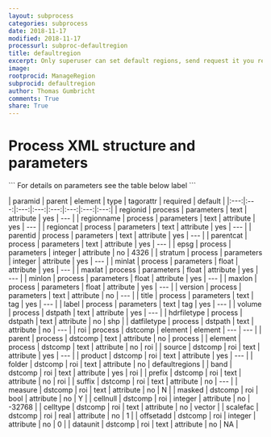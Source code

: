 ```yaml
---
layout: subprocess
categories: subprocess
date: 2018-11-17
modified: 2018-11-17
processurl: subproc-defaultregion
title: defaultregion
excerpt: Only superuser can set default regions, send request it you really need a new default region category
image: 
rootprocid: ManageRegion
subprocid: defaultregion
author: Thomas Gumbricht
comments: True
share: True
---
```


<h1 class='foot-description'>Process XML structure and parameters</h1>
```
For details on parameters see the table below
<?xml version="1.0" ?>
<process>
  <!--Generated from python-->
  <userproj plotid="yourplotid" projectid="yourprojectid" siteid="yoursiteid" system="systemid" tractid="yourtractid" userid="youruserid"/>
  <period endday="DD" endmonth="MM" endyear="YYYY" seasonendday="DD" seasonendmonth="MM" seasonstartday="DD" seasonstartmonth="MM" startday="DD" startmonth="MM" startyear="YYYY" timestep="timestep"/>
  <parameters epsg="xyz" maxlat="xyz.abc" maxlon="xyz.abc" minlat="xyz.abc" minlon="xyz.abc" parentcat="txtstring" parentid="txtstring" regioncat="txtstring" regionid="txtstring" regionname="txtstring" stratum="xyz" version="txtstring">
    <title>title</title>
    <label>label</label>
  </parameters>
  <dstpath datfiletype="txtstring" hdrfiletype="txtstring" volume="txtstring"/>
  <dstcomp element="txtstring" parent="txtstring">
    <roi band="txtstring" cellnull="xyz" celltype="txtstring" dataunit="txtstring" folder="txtstring" masked="True/False" measure="txtstring" offsetadd="xyz" prefix="txtstring" product="txtstring" scalefac="xyz.abc" source="txtstring" suffix="txtstring"/>
  </dstcomp>
</process>
```

| paramid | parent | element | type | tagorattr | required | default |
|:---:|:---:|:---:|:---:|:---:|:---:|:---:|:---:|
| regionid | process | parameters | text | attribute | yes | --- |
| regionname | process | parameters | text | attribute | yes | --- |
| regioncat | process | parameters | text | attribute | yes | --- |
| parentid | process | parameters | text | attribute | yes | --- |
| parentcat | process | parameters | text | attribute | yes | --- |
| epsg | process | parameters | integer | attribute | no | 4326 |
| stratum | process | parameters | integer | attribute | yes | --- |
| minlat | process | parameters | float | attribute | yes | --- |
| maxlat | process | parameters | float | attribute | yes | --- |
| minlon | process | parameters | float | attribute | yes | --- |
| maxlon | process | parameters | float | attribute | yes | --- |
| version | process | parameters | text | attribute | no | --- |
| title | process | parameters | text | tag | yes | --- |
| label | process | parameters | text | tag | yes | --- |
| volume | process | dstpath | text | attribute | yes | --- |
| hdrfiletype | process | dstpath | text | attribute | no | shp |
| datfiletype | process | dstpath | text | attribute | no | --- |
| roi | process | dstcomp | element | element | --- | --- |
| parent | process | dstcomp | text | attribute | no | process |
| element | process | dstcomp | text | attribute | no | roi |
| source | dstcomp | roi | text | attribute | yes | --- |
| product | dstcomp | roi | text | attribute | yes | --- |
| folder | dstcomp | roi | text | attribute | no | defaultregions |
| band | dstcomp | roi | text | attribute | yes | roi |
| prefix | dstcomp | roi | text | attribute | no | roi |
| suffix | dstcomp | roi | text | attribute | no | --- |
| measure | dstcomp | roi | text | attribute | no | N |
| masked | dstcomp | roi | bool | attribute | no | Y |
| cellnull | dstcomp | roi | integer | attribute | no | -32768 |
| celltype | dstcomp | roi | text | attribute | no | vector |
| scalefac | dstcomp | roi | real | attribute | no | 1 |
| offsetadd | dstcomp | roi | integer | attribute | no | 0 |
| dataunit | dstcomp | roi | text | attribute | no | NA |
